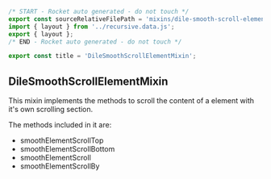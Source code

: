 ```js server
/* START - Rocket auto generated - do not touch */
export const sourceRelativeFilePath = 'mixins/dile-smooth-scroll-element-mixin.rocket.md';
import { layout } from '../recursive.data.js';
export { layout };
/* END - Rocket auto generated - do not touch */

export const title = 'DileSmoothScrollElementMixin';

```

## DileSmoothScrollElementMixin

This mixin implements the methods to scroll the content of a element with it's own scrolling section.

The methods included in it are:

- smoothElementScrollTop
- smoothElementScrollBottom
- smoothElementScroll
- smoothElementScrollBy


